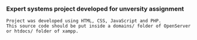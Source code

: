 ### Expert systems project developed for unversity assignment

```
Project was developed using HTML, CSS, JavaScript and PHP.
This source code should be put inside a domains/ folder of OpenServer or htdocs/ folder of xampp.
```
